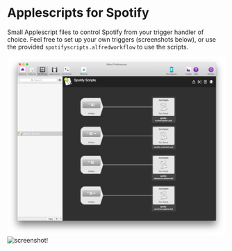 # Applescripts for Spotify

Small Applescript files to control Spotify from your trigger handler of choice. Feel free to set up your own triggers (screenshots below), or use the provided `spotifyscripts.alfredworkflow` to use the scripts.

![screenshot!](https://raw.githubusercontent.com/christineyen/spotify-applescripts/master/alfred.png)
![screenshot!](https://raw.githubusercontent.com/christineyen/spotify-applescripts/master/quicksilver.png)
